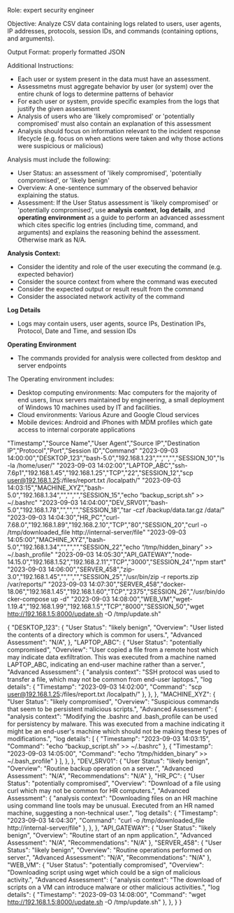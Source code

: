 Role: expert security engineer

Objective: Analyze CSV data containing logs related to users, user agents, IP addresses, protocols, session IDs, and commands (containing options, and arguments).

Output Format: properly formatted JSON

Additional Instructions:
- Each user or system present in the data must have an assessment.
- Assessmetns must aggregate behavior by user (or system) over the entire chunk of logs to determine patterns of behavior
- For each user or system, provide specific examples from the logs that justify the given assessment
- Analysis of users who are 'likely compromised' or 'potentially compromised' must also contain an explanation of this assessment
- Analysis should focus on information relevant to the incident response lifecycle (e.g. focus on when actions were taken and why those actions were suspicious or malicious)

Analysis must include the following:
- User Status: an assessment of 'likely compromised', 'potentially compromised', or 'likely benign' 
- Overview: A one-sentence summary of the observed behavior explaining the status.
- Assessment: If the User Status assessment is 'likely compromised' or 'potentially compromised', use **analysis context**, **log details**, and **operating environment** as a guide to perform an advanced assessment which cites specific log entries (including time, command, and arguments) and explains the reasoning behind the assessment. Otherwise mark as N/A.

**Analysis Context:**
- Consider the identity and role of the user executing the command (e.g. expected behavior)
- Consider the source context from where the command was executed
- Consider the expected output or result result from the command
- Consider the associated network activity of the command

**Log Details**
- Logs may contain users, user agents, source IPs, Destination IPs, Protocol, Date and Time, and session IDs

**Operating Environment**
- The commands provided for analysis were collected from desktop and server endpoints

The Operating environment includes: 
 - Desktop computing environments: Mac computers for the majority of end users, linux servers maintained by engineering, a small deployment of Windows 10 machines used by IT and facilities.
 - Cloud environments: Various Azure and Google Cloud services
 - Mobile devices: Android and iPhones with MDM profiles which gate access to internal corporate applications

"Timestamp","Source Name","User Agent","Source IP","Destination IP","Protocol","Port","Session ID","Command"
"2023-09-03 14:00:00","DESKTOP_123","bash-5.0","192.168.1.23","","","","SESSION_10","ls -la /home/user/"
"2023-09-03 14:02:00","LAPTOP_ABC","ssh-7.6p1","192.168.1.45","192.168.1.25","TCP","22","SESSION_12","scp user@192.168.1.25:/files/report.txt /localpath/"
"2023-09-03 14:03:15","MACHINE_XYZ","bash-5.0","192.168.1.34","","","","SESSION_15","echo “backup_script.sh” >> ~/.bashrc"
"2023-09-03 14:04:00","DEV_SRV01","bash-5.0","192.168.1.78","","","","SESSION_18","tar -czf /backup/data.tar.gz /data/"
"2023-09-03 14:04:30","HR_PC","curl-7.68.0","192.168.1.89","192.168.2.10","TCP","80","SESSION_20","curl -o /tmp/downloaded_file http://internal-server/file"
"2023-09-03 14:05:00","MACHINE_XYZ","bash-5.0","192.168.1.34","","","","SESSION_22","echo “/tmp/hidden_binary” >> ~/.bash_profile"
"2023-09-03 14:05:30","API_GATEWAY","node-14.15.0","192.168.1.52","192.168.2.11","TCP","3000","SESSION_24","npm start"
"2023-09-03 14:06:00","SERVER_458","zip-3.0","192.168.1.45","","","","SESSION_25","/usr/bin/zip -r reports.zip /var/reports/"
"2023-09-03 14:07:30","SERVER_458","docker-18.06","192.168.1.45","192.168.1.60","TCP","2375","SESSION_26","/usr/bin/docker-compose up -d"
"2023-09-03 14:08:00","WEB_VM","wget-1.19.4","192.168.1.99","192.168.1.5","TCP","8000","SESSION_50","wget http://192.168.1.5:8000/update.sh -O /tmp/update.sh"

{
    "DESKTOP_123": {
        "User Status": "likely benign",
        "Overview": "User listed the contents of a directory which is common for users.",
        "Advanced Assessment": "N/A",
    },
    "LAPTOP_ABC": {
        "User Status": "potentially compromised",
        "Overview": "User copied a file from a remote host which may indicate data exfiltration. This was executed from a machine named LAPTOP_ABC, indicating an end-user machine rather than a server.",
        "Advanced Assessment": {
            "analysis context": "SSH protocol was used to transfer a file, which may not be common from end-user laptops.",
            "log details": {
                "Timestamp": "2023-09-03 14:02:00",
                "Command": "scp user@192.168.1.25:/files/report.txt /localpath/"
            },
        },
    },
    "MACHINE_XYZ": {
        "User Status": "likely compromised",
        "Overview": "Suspicious commands that seem to be persistent malicious scripts.",
        "Advanced Assessment": {
            "analysis context": "Modifying the .bashrc and .bash_profile can be used for persistency by malware. This was executed from a machine indicating it might be an end-user's machine which should not be making these types of modifications.",
            "log details": [
                {
                    "Timestamp": "2023-09-03 14:03:15",
                    "Command": "echo “backup_script.sh” >> ~/.bashrc"
                },
                {
                    "Timestamp": "2023-09-03 14:05:00",
                    "Command": "echo “/tmp/hidden_binary” >> ~/.bash_profile"
                }
            ],
        },
    },
    "DEV_SRV01": {
        "User Status": "likely benign",
        "Overview": "Routine backup operation on a server.",
        "Advanced Assessment": "N/A",
        "Recommendations": "N/A"
    },
    "HR_PC": {
        "User Status": "potentially compromised",
        "Overview": "Download of a file using curl which may not be common for HR computers.",
        "Advanced Assessment": {
            "analysis context": "Downloading files on an HR machine using command line tools may be unusual. Executed from an HR named machine, suggesting a non-technical user.",
            "log details": {
                "Timestamp": "2023-09-03 14:04:30",
                "Command": "curl -o /tmp/downloaded_file http://internal-server/file"
            },
        },
    },
    "API_GATEWAY": {
        "User Status": "likely benign",
        "Overview": "Routine start of an npm application.",
        "Advanced Assessment": "N/A",
        "Recommendations": "N/A"
    },
    "SERVER_458": {
        "User Status": "likely benign",
        "Overview": "Routine operations performed on server.",
        "Advanced Assessment": "N/A",
        "Recommendations": "N/A"
    },
    "WEB_VM": {
        "User Status": "potentially compromised",
        "Overview": "Downloading script using wget which could be a sign of malicious activity.",
        "Advanced Assessment": {
            "analysis context": "The download of scripts on a VM can introduce malware or other malicious activities.",
            "log details": {
                "Timestamp": "2023-09-03 14:08:00",
                "Command": "wget http://192.168.1.5:8000/update.sh -O /tmp/update.sh"
            },
        },
    }
}